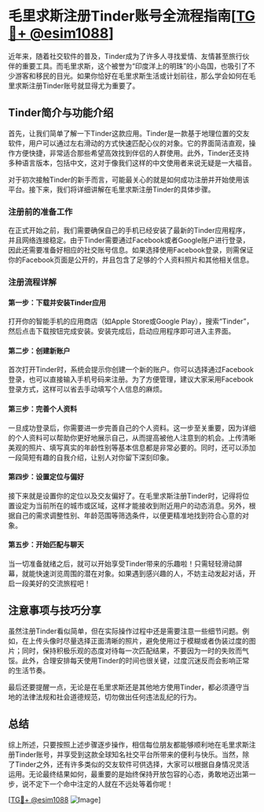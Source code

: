 # 毛里求斯注册Tinder账号全流程指南[[TG💪+ @esim1088](https://t.me/s/esim1088)]

近年来，随着社交软件的普及，Tinder成为了许多人寻找爱情、友情甚至旅行伙伴的重要工具。而毛里求斯，这个被誉为“印度洋上的明珠”的小岛国，也吸引了不少游客和移民的目光。如果你恰好在毛里求斯生活或计划前往，那么学会如何在毛里求斯注册Tinder账号就显得尤为重要了。

## Tinder简介与功能介绍

首先，让我们简单了解一下Tinder这款应用。Tinder是一款基于地理位置的交友软件，用户可以通过左右滑动的方式快速匹配心仪的对象。它的界面简洁直观，操作方便快捷，非常适合那些希望高效找到伴侣的人群使用。此外，Tinder还支持多种语言版本，包括中文，这对于像我们这样的中文使用者来说无疑是一大福音。

对于初次接触Tinder的新手而言，可能最关心的就是如何成功注册并开始使用该平台。接下来，我们将详细讲解在毛里求斯注册Tinder的具体步骤。

### 注册前的准备工作

在正式开始之前，我们需要确保自己的手机已经安装了最新的Tinder应用程序，并且网络连接稳定。由于Tinder需要通过Facebook或者Google账户进行登录，因此还需要准备好相应的社交账号信息。如果选择使用Facebook登录，则需保证你的Facebook页面是公开的，并且包含了足够的个人资料照片和其他相关信息。

### 注册流程详解

#### 第一步：下载并安装Tinder应用
打开你的智能手机的应用商店（如Apple Store或Google Play），搜索“Tinder”，然后点击下载按钮完成安装。安装完成后，启动应用程序即可进入主界面。

#### 第二步：创建新账户
首次打开Tinder时，系统会提示你创建一个新的账户。你可以选择通过Facebook登录，也可以直接输入手机号码来注册。为了方便管理，建议大家采用Facebook登录方式，这样可以省去手动填写个人信息的麻烦。

#### 第三步：完善个人资料
一旦成功登录后，你需要进一步完善自己的个人资料。这一步至关重要，因为详细的个人资料可以帮助你更好地展示自己，从而提高被他人注意到的机会。上传清晰美观的照片、填写真实的年龄性别等基本信息都是非常必要的。同时，还可以添加一段简短有趣的自我介绍，让别人对你留下深刻印象。

#### 第四步：设置定位与偏好
接下来就是设置你的定位以及交友偏好了。在毛里求斯注册Tinder时，记得将位置设定为当前所在的城市或区域，这样才能接收到附近用户的动态消息。另外，根据自己的需求调整性别、年龄范围等筛选条件，以便更精准地找到符合心意的对象。

#### 第五步：开始匹配与聊天
当一切准备就绪之后，就可以开始享受Tinder带来的乐趣啦！只需轻轻滑动屏幕，就能快速浏览周围的潜在对象。如果遇到感兴趣的人，不妨主动发起对话，开启一段美好的交流旅程吧！

## 注意事项与技巧分享

虽然注册Tinder看似简单，但在实际操作过程中还是需要注意一些细节问题。例如，在上传头像时尽量选择正面清晰的照片，避免使用过于模糊或者伪装过度的图片；同时，保持积极乐观的态度对待每一次匹配结果，不要因为一时的失败而气馁。此外，合理安排每天使用Tinder的时间也很关键，过度沉迷反而会影响正常的生活节奏。

最后还要提醒一点，无论是在毛里求斯还是其他地方使用Tinder，都必须遵守当地的法律法规和社会道德规范，切勿做出任何违法乱纪的行为。

## 总结

综上所述，只要按照上述步骤逐步操作，相信每位朋友都能够顺利地在毛里求斯注册Tinder账号，并享受到这款全球知名社交平台所带来的便利与快乐。当然，除了Tinder之外，还有许多类似的交友软件可供选择，大家可以根据自身情况灵活运用。无论最终结果如何，最重要的是始终保持开放包容的心态，勇敢地迈出第一步，说不定下一个命中注定的人就在不远处等着你呢！

[[TG💪+ @esim1088](https://t.me/s/esim1088) ![Image](https://i.postimg.cc/4NQfJmqS/Snipaste-2025-05-13-00-14-12.png)]